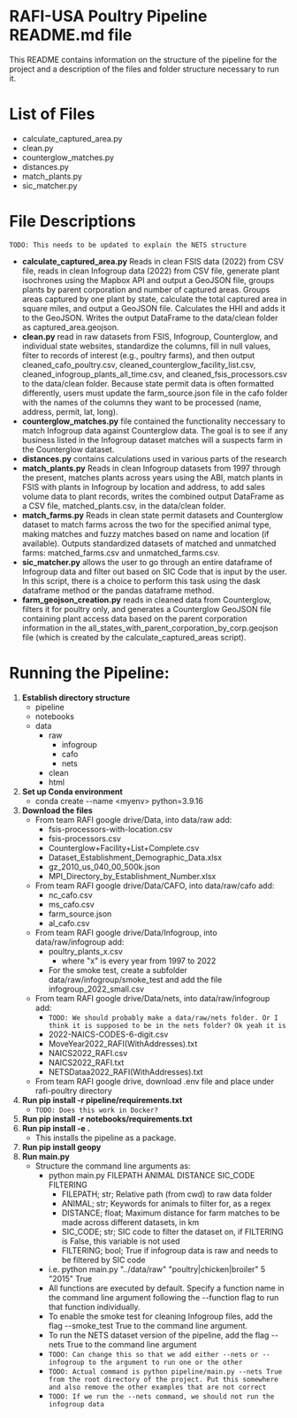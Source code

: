 # RAFI-USA Poultry Pipeline README.md file

This README contains information on the structure of the pipeline for the project and a description of the files and folder structure necessary to run it.

# List of Files

- calculate_captured_area.py
- clean.py
- counterglow_matches.py
- distances.py
- match_plants.py
- sic_matcher.py

# File Descriptions

`TODO: This needs to be updated to explain the NETS structure`

- **calculate_captured_area.py** Reads in clean FSIS data (2022) from CSV file, reads in clean Infogroup data (2022) from CSV file, generate plant isochrones using the Mapbox API and output a GeoJSON file, groups plants by parent corporation and number of captured areas. Groups areas captured by one plant by state, calculate the total captured area in square miles, and output a GeoJSON file. Calculates the HHI and adds it to the GeoJSON. Writes the output DataFrame to the data/clean folder as captured_area.geojson.
- **clean.py** read in raw datasets from FSIS, Infogroup, Counterglow, and individual state websites, standardize the columns, fill in null values, filter to records of interest (e.g., poultry farms), and then output cleaned_cafo_poultry.csv, cleaned_counterglow_facility_list.csv, cleaned_infogroup_plants_all_time.csv, and cleaned_fsis_processors.csv to the data/clean folder. Because state permit data is often formatted differently, users must update the farm_source.json file in the cafo folder with the names of the columns they want to be processed (name, address, permit, lat, long).
- **counterglow_matches.py** file contained the functionality neccessary to match Infogroup data against Counterglow data. The goal is to see if any business listed in the Infogroup dataset matches will a suspects farm in the Counterglow dataset.
- **distances.py** contains calculations used in various parts of the research
- **match_plants.py** Reads in clean Infogroup datasets from 1997 through the present, matches plants across years using the ABI, match plants in FSIS with plants in Infogroup by location and address, to add sales volume data to plant records, writes the combined output DataFrame as a CSV file, matched_plants.csv, in the data/clean folder.
- **match_farms.py** Reads in clean state permit datasets and Counterglow dataset to match farms across the two for the specified animal type, making matches and fuzzy matches based on name and location (if available). Outputs standardized datasets of matched and unmatched farms: matched_farms.csv and unmatched_farms.csv.
- **sic_matcher.py** allows the user to go through an entire dataframe of Infogroup data and filter out based on SIC Code that is input by the user. In this script, there is a choice to perform this task using the dask dataframe method or the pandas dataframe method.
- **farm_geojson_creation.py** reads in cleaned data from Counterglow, filters it for poultry only, and generates a Counterglow GeoJSON file containing plant access data based on the parent corporation information in the all_states_with_parent_corporation_by_corp.geojson file (which is created by the calculate_captured_areas script).

# Running the Pipeline:

1. **Establish directory structure**
   - pipeline
   - notebooks
   - data
     - raw
       - infogroup
       - cafo
       - nets
     - clean
     - html
2. **Set up Conda environment**
   - conda create --name \<myenv\> python=3.9.16
3. **Download the files**
   - From team RAFI google drive/Data, into data/raw add:
     - fsis-processors-with-location.csv
     - fsis-processors.csv
     - Counterglow+Facility+List+Complete.csv
     - Dataset_Establishment_Demographic_Data.xlsx
     - gz_2010_us_040_00_500k.json
     - MPI_Directory_by_Establishment_Number.xlsx
   - From team RAFI google drive/Data/CAFO, into data/raw/cafo add:
     - nc_cafo.csv
     - ms_cafo.csv
     - farm_source.json
     - al_cafo.csv
   - From team RAFI google drive/Data/Infogroup, into data/raw/infogroup add:
     - poultry_plants_x.csv
       - where "x" is every year from 1997 to 2022
     - For the smoke test, create a subfolder data/raw/infogroup/smoke_test and add the file infogroup_2022_small.csv
   - From team RAFI google drive/Data/nets, into data/raw/infogroup add:
     - `TODO: We should probably make a data/raw/nets folder. Or I think it is supposed to be in the nets folder? Ok yeah it is`
     - 2022-NAICS-CODES-6-digit.csv
     - MoveYear2022_RAFI(WithAddresses).txt
     - NAICS2022_RAFI.csv
     - NAICS2022_RAFI.txt
     - NETSDataa2022_RAFI(WithAddresses).txt
   - From team RAFI google drive, download .env file and place under rafi-poultry directory
4. **Run pip install -r pipeline/requirements.txt**
   - `TODO: Does this work in Docker?`
5. **Run pip install -r notebooks/requirements.txt**
6. **Run pip install -e .**
   - This installs the pipeline as a package.
7. **Run pip install geopy**
8. **Run main.py**
   - Structure the command line arguments as:
     - python main.py FILEPATH ANIMAL DISTANCE SIC_CODE FILTERING
       - FILEPATH; str; Relative path (from cwd) to raw data folder
       - ANIMAL; str; Keywords for animals to filter for, as a regex
       - DISTANCE; float; Maximum distance for farm matches to be made across different datasets, in km
       - SIC_CODE; str; SIC code to filter the dataset on, if FILTERING is False, this variable is not used
       - FILTERING; bool; True if infogroup data is raw and needs to be filtered by SIC code
     - i.e. python main.py "../data/raw" "poultry|chicken|broiler" 5 "2015" True
     - All functions are executed by default. Specify a function name in the command line argument following the --function flag to run that function individually.
     - To enable the smoke test for cleaning Infogroup files, add the flag --smoke_test True to the command line argument.
     - To run the NETS dataset version of the pipeline, add the flag --nets True to the command line argument
     - `TODO: Can change this so that we add either --nets or --infogroup to the argument to run one or the other`
     - `TODO: Actual command is python pipeline/main.py --nets True from the root directory of the project. Put this somewhere and also remove the other examples that are not correct`
     - `TODO: If we run the --nets command, we should not run the infogroup data`
